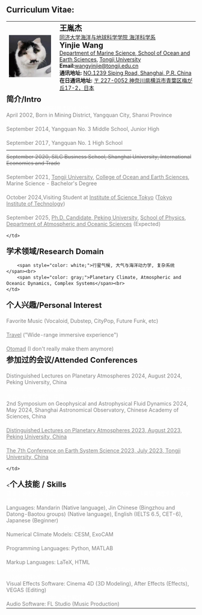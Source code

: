 ## Curriculum Vitae:

<table>
<tr>
    <td style="padding-right: 15px;">
    <img src="/avatar.png" alt="alt text">
    </td>
    <td>
    <strong style="font-size: 20px;">王胤杰</strong><br>
    <a href="https://www.tongji.edu.cn" target="_blank">同济大学</a><a href="https://mgg.tongji.edu.cn/" target="_blank">海洋与地球科学学院 海洋科学系</a><br> <!-- 添加超链接 -->
    <strong style="font-size: 20px;">Yinjie Wang</strong><br>
    <a href="https://mgg.tongji.edu.cn/mggen/main.htm" target="_blank">Department of Marine Science, School of Ocean and Earth Sciences</a>, <a href="https://en.tongji.edu.cn/" target="_blank">Tongji University</a><br> <!-- 添加超链接 -->
    <strong>Email:</strong><a href="mailto:wangyinjie@tongji.edu.cn">wangyinjie@tongji.edu.cn</a><br> <!-- 添加邮件链接 -->
    <strong>通讯地址: </strong><a href="https://www.bing.com/maps?cp=31.283704%7E121.500936&lvl=16.0" target="_blank">NO.1239 Siping Road, Shanghai, P.R. China</a><br>
    <strong>在日通讯地址: </strong><a href="https://www.bing.com/maps?cp=35.538346%7E139.522912&lvl=17.0" target="_blank">〒 227-0052 神奈川県横浜市青葉区梅が丘17-2，日本</a><br>
    </td>
</tr>
<tr>
    <td colspan="2" style="padding-left: 0px;"> <!-- 删除左侧空白，使文本对齐 -->
        <strong style="font-size: 20px;">简介/Intro</strong><br>
        <span style="color: white;">2002年4月 山西省阳泉市矿区 出生</span><br>
        <span style="color: gray;">April 2002, Born in Mining District, Yangquan City, Shanxi Province</span><br>
        <span style="color: white;">2014年9月 山西省阳泉市第三中学校 初中</span><br>
        <span style="color: gray;">September 2014, Yangquan No. 3 Middle School, Junior High</span><br>
        <span style="color: white;">2017年9月 山西省阳泉市第一中学校 高中</span><br>
        <span style="color: gray;">September 2017, Yangquan No. 1 High School</span><br>
        <s><span style="color: white; text-decoration-thickness: 5px;">2020年9月 上海大学悉尼工商学院 国际经济与贸易系</span><br></s>
        <s><span style="color: gray; text-decoration-thickness: 5px;">September 2020, SILC Business School, Shanghai University, International Economics and Trade</span><br></s>
        <span style="color: white;">2021年9月 <a href="https://www.tongji.edu.cn/" target="_blank" style="color: white; text-decoration: underline;">同济大学</a> <a href="https://mgg.tongji.edu.cn/" target="_blank" style="color: white; text-decoration: underline;">海洋与地球科学学院</a> 海洋科学系 本科</span><br>
        <span style="color: gray;">September 2021, <a href="https://www.tongji.edu.cn/" target="_blank" style="color: gray; text-decoration: underline;">Tongji University</a>, <a href="https://mgg.tongji.edu.cn/" target="_blank" style="color: gray; text-decoration: underline;">College of Ocean and Earth Sciences</a>, Marine Science - Bachelor's Degree</span><br>
        <span style="color: white;">2024年10月 <a href="https://www.isct.ac.jp/en" target="_blank" style="color: white; text-decoration: underline;">东京科学大学</a>（<a href="https://www.titech.ac.jp/english" target="_blank" style="color: white; text-decoration: underline;">东京工业大学</a>）访问学生</span><br>
        <span style="color: gray;">October 2024,Visiting Student at  <a href="https://www.isct.ac.jp/en" target="_blank" style="color: gray; text-decoration: underline;">Institute of Science Tokyo</a> (<a href="https://www.titech.ac.jp/english" target="_blank" style="color: gray; text-decoration: underline;">Tokyo Institute of Technology</a>)</span><br>
        <span style="color: white;">2025年9月 <a href="https://www.pku.edu.cn/" target="_blank" style="color: white; text-decoration: underline;">北京大学</a> <a href="https://www.phy.pku.edu.cn/" target="_blank" style="color: white; text-decoration: underline;">物理学院</a> <a href="https://www.atmos.pku.edu.cn/index.htm" target="_blank" style="color: white; text-decoration: underline;">大气与海洋科学系</a> 博士研究生（预计）</span><br>
        <span style="color: gray;">September 2025, <a href="https://www.pku.edu.cn/" target="_blank" style="color: gray; text-decoration: underline;">Ph.D. Candidate, Peking University</a>, <a href="https://www.phy.pku.edu.cn/" target="_blank" style="color: gray; text-decoration: underline;">School of Physics</a>, <a href="https://www.atmos.pku.edu.cn/index.htm" target="_blank" style="color: gray; text-decoration: underline;">Department of Atmospheric and Oceanic Sciences</a> (Expected)</span><br>
    
    </td>
</tr>
<tr>
    <td colspan="2" style="padding-left: 0px;"> <!-- 删除左侧空白，使文本对齐 -->
        <strong style="font-size: 20px;">学术领域/Research Domain</strong><br>

        <span style="color: white;">行星气候, 大气与海洋动力学, 复杂系统</span><br>
        <span style="color: gray;">Planetary Climate, Atmospheric and Oceanic Dynamics, Complex Systems</span><br>
    </td>
</tr>

<tr>
    <td colspan="2" style="padding-left: 0px;"> <!-- 删除左侧空白，使文本对齐 -->
        <strong style="font-size: 20px;">个人兴趣/Personal Interest</strong><br>
        <span style="color: white;">喜欢的音乐（Vocaloid、Dubstep、CityPop、Future Funk等）</span><br>
        <span style="color: gray;">Favorite Music (Vocaloid, Dubstep, CityPop, Future Funk, etc)</span><br>
        <span style="color: white;"><a href="https://infoseeker.cn/Travels" target="_blank" style="color: white;">旅游</a>（“大面积感受气氛类型”）</span><br>
        <span style="color: gray;"><a href="https://infoseeker.cn/Travels" target="_blank" style="color: gray;">Travel</a> ("Wide-range immersive experience")</span><br>
        <span style="color: white;"><a href="https://infoseeker.cn/Otomad&Visual" target="_blank" style="color: white;">音mad</a>（现在不怎么会做了）</span><br>
        <span style="color: gray;"><a href="https://infoseeker.cn/Otomad&Visual" target="_blank" style="color: gray;">Otomad</a> (I don't really make them anymore)</span><br>
    </td>
</tr>

<tr>
    <td colspan="2" style="padding-left: 0px;"> <!-- 删除左侧空白，使文本对齐 -->
        <strong style="font-size: 20px;">参加过的会议/Attended Conferences</strong><br>
        <span style="color: white;">2024年 行星大气杰出讲座，2024年8月，北京大学，中国</span><br>
        <span style="color: gray;">Distinguished Lectures on Planetary Atmospheres 2024, August 2024, Peking University, China</span><br>
        <span style="color: white;">2024年 第二届地球物理与天体物理流体力学科学研讨会，2024年5月，上海天文台，中国科学院，中国</span><br>
        <span style="color: gray;">2nd Symposium on Geophysical and Astrophysical Fluid Dynamics 2024, May 2024, Shanghai Astronomical Observatory, Chinese Academy of Sciences, China</span><br>
        <span style="color: white;"><a href="https://www.atmos.pku.edu.cn/kxzb/xzbg/tybg/152073.htm" target="_blank" style="color: white; text-decoration: underline;">2023年行星大气杰出讲座，2023年8月，北京大学，中国</a></span><br>
        <span style="color: gray;"><a href="https://www.atmos.pku.edu.cn/kxzb/xzbg/tybg/152073.htm" target="_blank" style="color: gray; text-decoration: underline;">Distinguished Lectures on Planetary Atmospheres 2023, August 2023, Peking University, China</a></span><br>
        <span style="color: white;"><a href="http://www.cess.org.cn/Data/List/hyjj" target="_blank" style="color: white; text-decoration: underline;">2023年第七届地球系统科学大会，2023年7月，同济大学，中国</a></span><br>
        <span style="color: gray;"><a href="http://www.cess.org.cn/Data/List/hyjj" target="_blank" style="color: gray; text-decoration: underline;">The 7th Conference on Earth System Science 2023, July 2023, Tongji University, China</a></span><br>
    
    </td>
</tr>
<tr>
    <td colspan="2" style="padding-left: 0px;"> <!-- 删除左侧空白，使文本对齐 -->
        <<strong style="font-size: 20px;">个人技能 / Skills</strong><br>
        <span style="color: white;">语言：普通话（母语），晋语（并州片、大包片）（母语）, k英语:雅思6.5，大学英语六级，日语:入门</span><br>
        <span style="color: gray;">Languages: Mandarin (Native language), Jin Chinese (Bingzhou and Datong-Baotou groups) (Native language), English (IELTS 6.5, CET-6), Japanese (Beginner)</span><br>
        <span style="color: white;">数值气候模型：CESM、ExoCAM</span><br>
        <span style="color: gray;">Numerical Climate Models: CESM, ExoCAM</span><br>
        <span style="color: white;">编程语言：Python、MATLAB</span><br>
        <span style="color: gray;">Programming Languages: Python, MATLAB</span><br>
        <span style="color: white;">标记语言：LATEX、HTML</span><br>
        <span style="color: gray;">Markup Languages: LaTeX, HTML</span><br>
        <span style="color: white;">视效软件：Cinema 4D（三维建模软件）、After Effects（特效软件）、VEGAS（视频剪辑软件）</span><br>
        <span style="color: gray;">Visual Effects Software: Cinema 4D (3D Modeling), After Effects (Effects), VEGAS (Editing)</span><br>
        <span style="color: white;">音效软件：FL Studio（编曲软件）</span><br>
        <span style="color: gray;">Audio Software: FL Studio (Music Production)</span><br>
    </td>
</tr>
</table>
